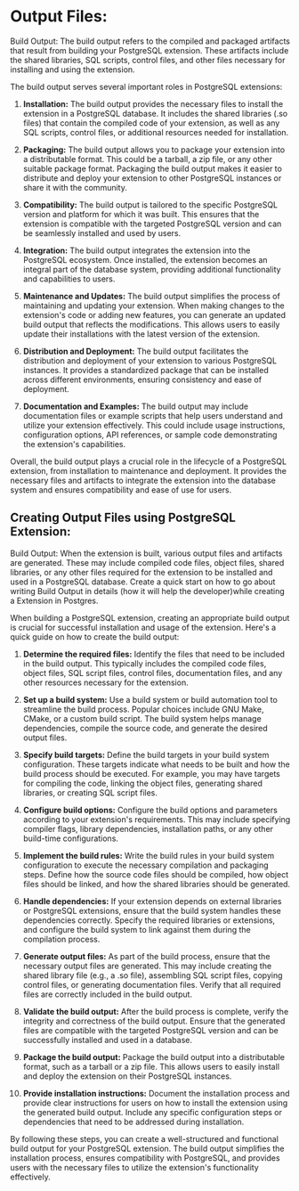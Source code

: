 # Output Files:
Build Output: The build output refers to the compiled and packaged artifacts that result from building your PostgreSQL extension. These artifacts include the shared libraries, SQL scripts, control files, and other files necessary for installing and using the extension.

The build output serves several important roles in PostgreSQL extensions:

1.  **Installation:** The build output provides the necessary files to install the extension in a PostgreSQL database. It includes the shared libraries (.so files) that contain the compiled code of your extension, as well as any SQL scripts, control files, or additional resources needed for installation.
    
2.  **Packaging:** The build output allows you to package your extension into a distributable format. This could be a tarball, a zip file, or any other suitable package format. Packaging the build output makes it easier to distribute and deploy your extension to other PostgreSQL instances or share it with the community.
    
3.  **Compatibility:** The build output is tailored to the specific PostgreSQL version and platform for which it was built. This ensures that the extension is compatible with the targeted PostgreSQL version and can be seamlessly installed and used by users.
    
4.  **Integration:** The build output integrates the extension into the PostgreSQL ecosystem. Once installed, the extension becomes an integral part of the database system, providing additional functionality and capabilities to users.
    
5.  **Maintenance and Updates:** The build output simplifies the process of maintaining and updating your extension. When making changes to the extension's code or adding new features, you can generate an updated build output that reflects the modifications. This allows users to easily update their installations with the latest version of the extension.
    
6.  **Distribution and Deployment:** The build output facilitates the distribution and deployment of your extension to various PostgreSQL instances. It provides a standardized package that can be installed across different environments, ensuring consistency and ease of deployment.
    
7.  **Documentation and Examples:** The build output may include documentation files or example scripts that help users understand and utilize your extension effectively. This could include usage instructions, configuration options, API references, or sample code demonstrating the extension's capabilities.

Overall, the build output plays a crucial role in the lifecycle of a PostgreSQL extension, from installation to maintenance and deployment. It provides the necessary files and artifacts to integrate the extension into the database system and ensures compatibility and ease of use for users.

## Creating Output Files using PostgreSQL Extension:
Build Output: When the extension is built, various output files and artifacts are generated. These may include compiled code files, object files, shared libraries, or any other files required for the extension to be installed and used in a PostgreSQL database. Create a quick start on how to go about writing Build Output in details (how it will help the developer)while creating a Extension in Postgres.

When building a PostgreSQL extension, creating an appropriate build output is crucial for successful installation and usage of the extension. Here's a quick guide on how to create the build output:

1.  **Determine the required files:** Identify the files that need to be included in the build output. This typically includes the compiled code files, object files, SQL script files, control files, documentation files, and any other resources necessary for the extension.
    
2.  **Set up a build system:** Use a build system or build automation tool to streamline the build process. Popular choices include GNU Make, CMake, or a custom build script. The build system helps manage dependencies, compile the source code, and generate the desired output files.
    
3.  **Specify build targets:** Define the build targets in your build system configuration. These targets indicate what needs to be built and how the build process should be executed. For example, you may have targets for compiling the code, linking the object files, generating shared libraries, or creating SQL script files.
    
4.  **Configure build options:** Configure the build options and parameters according to your extension's requirements. This may include specifying compiler flags, library dependencies, installation paths, or any other build-time configurations.
    
5.  **Implement the build rules:** Write the build rules in your build system configuration to execute the necessary compilation and packaging steps. Define how the source code files should be compiled, how object files should be linked, and how the shared libraries should be generated.
    
6.  **Handle dependencies:** If your extension depends on external libraries or PostgreSQL extensions, ensure that the build system handles these dependencies correctly. Specify the required libraries or extensions, and configure the build system to link against them during the compilation process.
    
7.  **Generate output files:** As part of the build process, ensure that the necessary output files are generated. This may include creating the shared library file (e.g., a .so file), assembling SQL script files, copying control files, or generating documentation files. Verify that all required files are correctly included in the build output.
    
8.  **Validate the build output:** After the build process is complete, verify the integrity and correctness of the build output. Ensure that the generated files are compatible with the targeted PostgreSQL version and can be successfully installed and used in a database.
    
9.  **Package the build output:** Package the build output into a distributable format, such as a tarball or a zip file. This allows users to easily install and deploy the extension on their PostgreSQL instances.
    
10.  **Provide installation instructions:** Document the installation process and provide clear instructions for users on how to install the extension using the generated build output. Include any specific configuration steps or dependencies that need to be addressed during installation. 

By following these steps, you can create a well-structured and functional build output for your PostgreSQL extension. The build output simplifies the installation process, ensures compatibility with PostgreSQL, and provides users with the necessary files to utilize the extension's functionality effectively.
